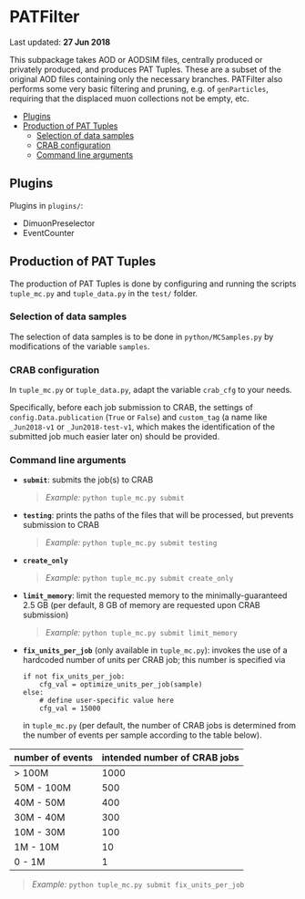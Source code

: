 # PATFilter

Last updated: **27 Jun 2018**

This subpackage takes AOD or AODSIM files, centrally produced or privately
produced, and produces PAT Tuples. These are a subset of the original AOD files
containing only the necessary branches. PATFilter also performs some very basic
filtering and pruning, e.g. of `genParticles`, requiring that the displaced
muon collections not be empty, etc.

- [Plugins](#plugins)
- [Production of PAT Tuples](#production)
  - [Selection of data samples](#sampleselection)
  - [CRAB configuration](#crabconfig)
  - [Command line arguments](#cmdlineargs)


<a name='plugins'></a>
## Plugins

Plugins in `plugins/`:
- DimuonPreselector
- EventCounter

<a name='production'></a>
## Production of PAT Tuples

The production of PAT Tuples is done by configuring and running the scripts
`tuple_mc.py` and `tuple_data.py` in the `test/` folder.


<a name='sampleselection'></a>
### Selection of data samples

The selection of data samples is to be done in `python/MCSamples.py` by
modifications of the variable `samples`.


<a name='crabconfig'></a>
### CRAB configuration

In `tuple_mc.py` or `tuple_data.py`, adapt the variable `crab_cfg` to your
needs.

Specifically, before each job submission to CRAB, the settings of
`config.Data.publication` (`True` or `False`) and `custom_tag` (a name like
`_Jun2018-v1` or `_Jun2018-test-v1`, which makes the identification of the
submitted job much easier later on) should be provided.


<a name='cmdlineargs'></a>
### Command line arguments

- **`submit`**: submits the job(s) to CRAB
  > *Example:* `python tuple_mc.py submit`
- **`testing`**: prints the paths of the files that will be processed, but prevents
  submission to CRAB
  > *Example:* `python tuple_mc.py submit testing`
- **`create_only`**
  > *Example:* `python tuple_mc.py submit create_only`
- **`limit_memory`**: limit the requested memory to the minimally-guaranteed 2.5 GB
  (per default, 8 GB of memory are requested upon CRAB submission)
  > *Example:* `python tuple_mc.py submit limit_memory`
- **`fix_units_per_job`** (only available in `tuple_mc.py`): invokes the use of a
  hardcoded number of units per CRAB job; this number is specified via
  ```
  if not fix_units_per_job:
      cfg_val = optimize_units_per_job(sample)
  else:
      # define user-specific value here
      cfg_val = 15000
  ```
  in `tuple_mc.py` (per default, the number of CRAB jobs is determined from the
  number of events per sample according to the table below).

| **number of events** | **intended number of CRAB jobs** |
| -------------------- | -------------------------------- |
| > 100M               | 1000                             |
| 50M - 100M           | 500                              |
| 40M - 50M            | 400                              |
| 30M - 40M            | 300                              |
| 10M - 30M            | 100                              |
| 1M - 10M             | 10                               |
| 0 - 1M               | 1                                |

  > *Example:* `python tuple_mc.py submit fix_units_per_job`

